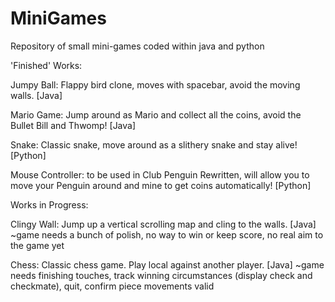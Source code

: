 # MiniGames
Repository of small mini-games coded within java and python

'Finished' Works:

Jumpy Ball: Flappy bird clone, moves with spacebar, avoid the moving walls. [Java]

Mario Game: Jump around as Mario and collect all the coins, avoid the Bullet Bill and Thwomp! [Java]

Snake: Classic snake, move around as a slithery snake and stay alive! [Python]

Mouse Controller: to be used in Club Penguin Rewritten, will allow you to move your Penguin around and mine to get coins automatically! [Python]


Works in Progress:

Clingy Wall: Jump up a vertical scrolling map and cling to the walls. [Java]
  ~game needs a bunch of polish, no way to win or keep score, no real aim to the game yet
 
Chess: Classic chess game. Play local against another player. [Java]
  ~game needs finishing touches, track winning circumstances (display check and checkmate), quit, confirm piece movements valid
